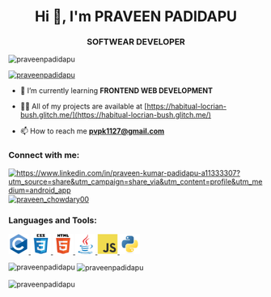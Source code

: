 <h1 align="center">Hi 👋, I'm PRAVEEN PADIDAPU</h1>
<h3 align="center">SOFTWEAR DEVELOPER</h3>

<p align="left"> <img src="https://komarev.com/ghpvc/?username=praveenpadidapu&label=Profile%20views&color=0e75b6&style=flat" alt="praveenpadidapu" /> </p>

<p align="left"> <a href="https://github.com/ryo-ma/github-profile-trophy"><img src="https://github-profile-trophy.vercel.app/?username=praveenpadidapu" alt="praveenpadidapu" /></a> </p>

- 🌱 I’m currently learning **FRONTEND WEB DEVELOPMENT**

- 👨‍💻 All of my projects are available at [https://habitual-locrian-bush.glitch.me/](https://habitual-locrian-bush.glitch.me/)

- 📫 How to reach me **pvpk1127@gmail.com**

<h3 align="left">Connect with me:</h3>
<p align="left">
<a href="https://linkedin.com/in/https://www.linkedin.com/in/praveen-kumar-padidapu-a11333307?utm_source=share&utm_campaign=share_via&utm_content=profile&utm_medium=android_app" target="blank"><img align="center" src="https://raw.githubusercontent.com/rahuldkjain/github-profile-readme-generator/master/src/images/icons/Social/linked-in-alt.svg" alt="https://www.linkedin.com/in/praveen-kumar-padidapu-a11333307?utm_source=share&utm_campaign=share_via&utm_content=profile&utm_medium=android_app" height="30" width="40" /></a>
<a href="https://instagram.com/praveen_chowdary00" target="blank"><img align="center" src="https://raw.githubusercontent.com/rahuldkjain/github-profile-readme-generator/master/src/images/icons/Social/instagram.svg" alt="praveen_chowdary00" height="30" width="40" /></a>
</p>

<h3 align="left">Languages and Tools:</h3>
<p align="left"> <a href="https://www.cprogramming.com/" target="_blank" rel="noreferrer"> <img src="https://raw.githubusercontent.com/devicons/devicon/master/icons/c/c-original.svg" alt="c" width="40" height="40"/> </a> <a href="https://www.w3schools.com/css/" target="_blank" rel="noreferrer"> <img src="https://raw.githubusercontent.com/devicons/devicon/master/icons/css3/css3-original-wordmark.svg" alt="css3" width="40" height="40"/> </a> <a href="https://www.w3.org/html/" target="_blank" rel="noreferrer"> <img src="https://raw.githubusercontent.com/devicons/devicon/master/icons/html5/html5-original-wordmark.svg" alt="html5" width="40" height="40"/> </a> <a href="https://www.java.com" target="_blank" rel="noreferrer"> <img src="https://raw.githubusercontent.com/devicons/devicon/master/icons/java/java-original.svg" alt="java" width="40" height="40"/> </a> <a href="https://developer.mozilla.org/en-US/docs/Web/JavaScript" target="_blank" rel="noreferrer"> <img src="https://raw.githubusercontent.com/devicons/devicon/master/icons/javascript/javascript-original.svg" alt="javascript" width="40" height="40"/> </a> <a href="https://www.python.org" target="_blank" rel="noreferrer"> <img src="https://raw.githubusercontent.com/devicons/devicon/master/icons/python/python-original.svg" alt="python" width="40" height="40"/> </a> </p>

<p><img align="left" src="https://github-readme-stats.vercel.app/api/top-langs?username=praveenpadidapu&show_icons=true&locale=en&layout=compact" alt="praveenpadidapu" /></p>

<p>&nbsp;<img align="center" src="https://github-readme-stats.vercel.app/api?username=praveenpadidapu&show_icons=true&locale=en" alt="praveenpadidapu" /></p>

<p><img align="center" src="https://github-readme-streak-stats.herokuapp.com/?user=praveenpadidapu&" alt="praveenpadidapu" /></p>
